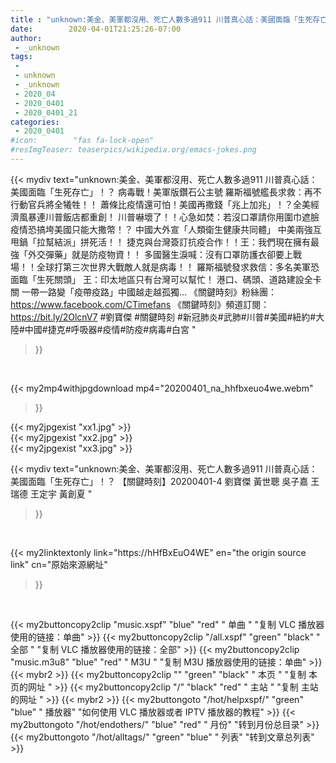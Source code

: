 ```yaml
---
title : "unknown:美金、美軍都沒用、死亡人數多過911 川普真心話：美國面臨「生死存亡」！？ 【關鍵時刻】20200401-4 劉寶傑 黃世聰 吳子嘉 王瑞德 王定宇 黃創夏 "
date:        2020-04-01T21:25:26-07:00
author:
 - _unknown
tags:
 - 
 - unknown
 - _unknown
 - 2020_04
 - 2020_0401
 - 2020_0401_21
categories:
 - 2020_0401
#icon:        "fas fa-lock-open"
#resImgTeaser: teaserpics/wikipedia.org/emacs-jokes.png
---
```







{{< mydiv text="unknown:美金、美軍都沒用、死亡人數多過911 川普真心話：美國面臨「生死存亡」！？ 病毒戰！美軍版鑽石公主號 羅斯福號艦長求救：再不行動官兵將全犧牲！！ 蕭條比疫情還可怕！美國再撒錢「兆上加兆」！？全美經濟風暴連川普飯店都重創！ 川普嚇壞了！！心急如焚：若沒口罩請你用圍巾遮臉 疫情恐搞垮美國只能大撒幣！？ 中國大外宣「人類衛生健康共同體」 中美兩強互甩鍋「拉幫結派」拼死活！！ 捷克與台灣簽訂抗疫合作！！王：我們現在擁有最強「外交彈藥」就是防疫物資！！ 多國醫生淚喊：沒有口罩防護衣卻要上戰場！！全球打第三次世界大戰敵人就是病毒！！ 羅斯福號發求救信：多名美軍恐面臨「生死關頭」 王：印太地區只有台灣可以幫忙！ 港口、碼頭、道路建設全卡關 一帶一路變「疫帶疫路」中國越走越孤獨…  《關鍵時刻》粉絲團：https://www.facebook.com/CTimefans 《關鍵時刻》頻道訂閱：https://bit.ly/2OlcnV7  #劉寶傑 #關鍵時刻 #新冠肺炎#武肺#川普#美國#紐約#大陸#中國#捷克#呼吸器#疫情#防疫#病毒#白宮 "
>}}
<br>


{{< my2mp4withjpgdownload mp4="20200401_na_hhfbxeuo4we.webm"
>}}

{{< my2jpgexist "xx1.jpg" >}}<br>
{{< my2jpgexist "xx2.jpg" >}}<br>
{{< my2jpgexist "xx3.jpg" >}}<br>



{{< mydiv text="unknown:美金、美軍都沒用、死亡人數多過911 川普真心話：美國面臨「生死存亡」！？ 【關鍵時刻】20200401-4 劉寶傑 黃世聰 吳子嘉 王瑞德 王定宇 黃創夏 "
>}}
<br>

{{< my2linktextonly link="https://hHfBxEuO4WE"
en="the origin source link" cn="原始來源網址"
>}}


<br>


{{< my2buttoncopy2clip "music.xspf"        "blue"   "red"    " 单曲 "  "复制 VLC 播放器使用的链接：单曲" >}} {{< my2buttoncopy2clip "/all.xspf"         "green"  "black"  " 全部 "  "复制 VLC 播放器使用的链接：全部" >}} {{< my2buttoncopy2clip "music.m3u8"        "blue"   "red"    " M3U  "    "复制 M3U 播放器使用的链接：单曲" >}} {{< mybr2 >}} {{< my2buttoncopy2clip ""                  "green"  "black"  " 本页 "    "复制 本页的网址 " >}} {{< my2buttoncopy2clip "/"                 "black"  "red"    " 主站 "    "复制 主站的网址 " >}} {{< mybr2 >}} {{< my2buttongoto      "/hot/helpxspf/"    "green"  "blue"   " 播放器" "如何使用 VLC 播放器或者 IPTV 播放器的教程" >}} {{< my2buttongoto      "/hot/endothers/"   "blue"   "red"    " 月份"   "转到月份总目录" >}} {{< my2buttongoto      "/hot/alltags/"     "green"  "blue"   " 列表"   "转到文章总列表" >}} 
